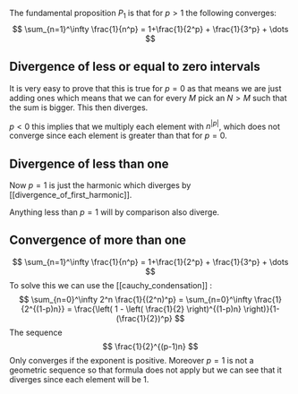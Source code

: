 The fundamental proposition $P_{1}$ is that for $p > 1$ the following converges:
$$
\sum_{n=1}^\infty \frac{1}{n^p} = 1+\frac{1}{2^p} + \frac{1}{3^p} + \dots 
$$
## Divergence of less or equal to zero intervals
It is very easy to prove that this is true for $p =0$ as that means we are just adding ones which means
that we can for every $M$ pick an $N > M$ such that the sum is bigger. This then diverges.

$p < 0$ this implies that we multiply each element with $n^{|p|}$, which does not converge since each element is greater than that for $p = 0$.
## Divergence of less than one
Now $p = 1$ is just the harmonic which diverges by [[divergence_of_first_harmonic]].

Anything less than $p=1$ will by comparison also diverge.

## Convergence of more than one
$$
\sum_{n=1}^\infty \frac{1}{n^p} = 1+\frac{1}{2^p} + \frac{1}{3^p} + \dots 
$$
To solve this we can use the [[cauchy_condensation]] :
$$
\sum_{n=0}^\infty 2^n \frac{1}{(2^n)^p} = \sum_{n=0}^\infty \frac{1}{2^{(1-p)n}} = \frac{\left( 1 - \left( \frac{1}{2} \right)^{(1-p)n} \right)}{1-(\frac{1}{2})^p}
$$
The sequence
$$
\frac{1}{2}^{(p-1)n}
$$
Only converges if the exponent is positive.
Moreover $p= 1$ is not a geometric sequence so that formula does not apply but we can see that it diverges since each element will be 1.